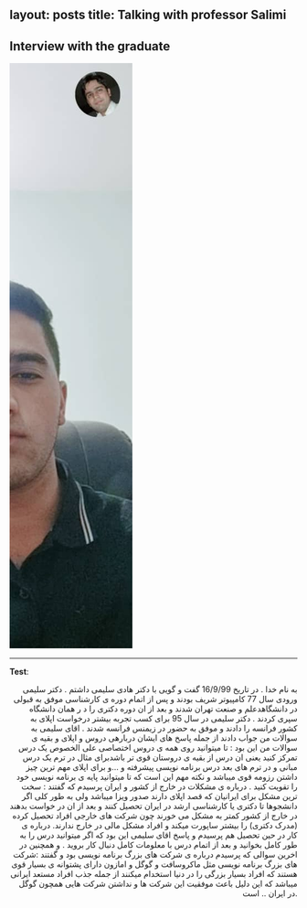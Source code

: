 
layout: posts
title: Talking with professor Salimi
---

## Interview with the graduate







![alt text](../assets/images/mahdii.jpg "Talking with professor Salimi")

---
**Test**:
<div align = "right">
به نام خدا . در تاریخ 16/9/99  گفت و گویی با  دکتر هادی سلیمی داشتم . دکتر سلیمی ورودی سال 77 کامپیوتر شریف بودند و پس از اتمام دوره ی کارشناسی موفق به قبولی در دانشگاهدعلم و صنعت تهران شدند و بعد از ان دوره دکتری را د ر همان دانشگاه سپری کردند . دکتر سلیمی در سال 95 برای کسب تجربه بیشتر درخواست اپلای به کشور فرانسه را دادند و موفق به حضور در زیمنس فرانسه شدند .
اقای سلیمی به سوالات من جواب دادند از جمله پاسخ های ایشان دربارهی دروس و اپلای و بقیه ی سوالات من این بود : تا میتوانید روی همه ی دروس اختصاصی علی الخصوص یک درس تمرکز کنید یعنی ان درس از بقیه ی دروستان قوی تر باشدبرای مثال در ترم یک درس مبانی و در ترم های بعد درس برنامه نویسی پیشرفته  و ...و برای اپلای مهم ترین چیز داشتن رزومه قوی میباشد و نکته مهم این است که تا میتوانید پایه ی برنامه نویسی خود را تقویت کنید .
درباره ی مشکلات در خارج از کشور و ایران پرسیدم که گفتند : سخت ترین مشکل برای ایرانیان که قصد اپلای دارند صدور ویزا میباشد ولی به طور کلی اگر دانشجوها تا دکتری یا کارشناسی ارشد در ایران تحصیل کنند و بعد از ان در خواست بدهند در خارج از کشور کمتر به مشکل می خورند چون شرکت های خارجی افراد تحصیل کرده (مدرک دکتری) را بیشتر ساپورت میکند و افراد مشکل مالی در خارج ندارند.
درباره ی کار در حین تحصیل هم پرسیدم و پاسخ اقای سلیمی این بود که اگر میتوانید درس را به طور  کامل بخوانید و بعد از اتمام درس با معلومات کامل دنبال کار بروید .
و همچنین در اخرین سوالی که پرسیدم درباره ی شرکت های بزرگ برنامه نویسی بود و گفتند  :شرکت های بزرگ برنامه نویسی مثل ماکروسافت و گوگل و امازون دارای پشتوانه ی بسیار قوی هستند که افراد بسیار بزرگی را در دنیا استخدام میکنند از جمله جذب افراد مستعد ایرانی میباشد که این دلیل باعث موفقیت این شرکت ها و نداشتن شرکت هایی همچون گوگل در ایران .. است.

